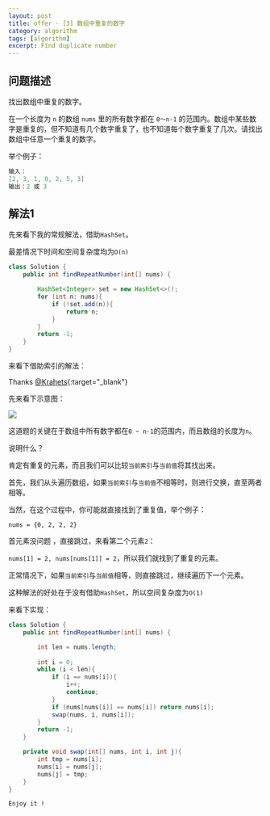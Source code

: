 ```yaml
---
layout: post
title: offer - [3] 数组中重复的数字
category: algorithm
tags: [algorithm]
excerpt: Find duplicate number 
---
```


## 问题描述  

找出数组中重复的数字。  

在一个长度为 `n` 的数组 `nums` 里的所有数字都在 `0～n-1` 的范围内。数组中某些数字是重复的，但不知道有几个数字重复了，也不知道每个数字重复了几次。请找出数组中任意一个重复的数字。   

举个例子：  

``` java
输入：
[2, 3, 1, 0, 2, 5, 3]
输出：2 或 3 
```


## 解法1  


先来看下我的常规解法，借助`HashSet`。  

最差情况下时间和空间复杂度均为`O(n)`  

``` java
class Solution {
    public int findRepeatNumber(int[] nums) {

        HashSet<Integer> set = new HashSet<>();
        for (int n: nums){
            if (!set.add(n)){
                return n;
            }
        }
        return -1;
    }
}
```

来看下借助索引的解法：  

Thanks [@Krahets](https://leetcode-cn.com/problems/shu-zu-zhong-zhong-fu-de-shu-zi-lcof/solution/mian-shi-ti-03-shu-zu-zhong-zhong-fu-de-shu-zi-yua/){:target="_blank"}  

先来看下示意图：  

![](https://yyc-images.oss-cn-beijing.aliyuncs.com/offer_3_key.png)  


这道题的关键在于数组中所有数字都在`0 ~ n-1`的范围内，而且数组的长度为`n`。  

说明什么？  

肯定有重复的元素，而且我们可以比较`当前索引`与`当前值`将其找出来。  

首先，我们从头遍历数组，如果`当前索引`与`当前值`不相等时，则进行交换，直至两者相等。  

当然，在这个过程中，你可能就直接找到了重复值，举个例子：  

`nums = {0, 2, 2, 2}`  

首元素没问题 ，直接跳过，来看第二个元素`2`：  

`nums[1] = 2, nums[nums[1]] = 2`，所以我们就找到了重复的元素。  

正常情况下，如果`当前索引`与`当前值`相等，则直接跳过，继续遍历下一个元素。  

这种解法的好处在于没有借助`HashSet`，所以空间复杂度为`O(1)`  

来看下实现：  


``` java
class Solution {
    public int findRepeatNumber(int[] nums) {

        int len = nums.length;
        
        int i = 0;
        while (i < len){
            if (i == nums[i]){
                i++;
                continue;
            }
            if (nums[nums[i]] == nums[i]) return nums[i];
            swap(nums, i, nums[i]);
        }
        return -1;
    }

    private void swap(int[] nums, int i, int j){
        int tmp = nums[i];
        nums[i] = nums[j];
        nums[j] = tmp;
    }
}
```

`Enjoy it ! `